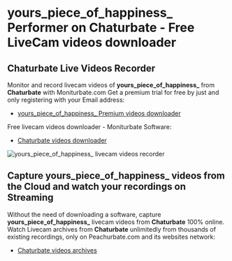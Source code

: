# yours_piece_of_happiness_ Performer on Chaturbate - Free LiveCam videos downloader

## Chaturbate Live Videos Recorder

Monitor and record livecam videos of **yours_piece_of_happiness_** from **Chaturbate** with Moniturbate.com
Get a premium trial for free by just and only registering with your Email address:
* [yours_piece_of_happiness_ Premium videos downloader](https://moniturbate.com/request-demo-licence-key.html)

Free livecam videos downloader - Moniturbate Software:
* [Chaturbate videos downloader](https://moniturbate.com/moniturbate-download-software.html)

![yours_piece_of_happiness_ livecam videos recorder](https://peachurnet.com/templates/moniturbate-software.png)


## Capture yours_piece_of_happiness_ videos from the Cloud and watch your recordings on Streaming

Without the need of downloading a software, capture **yours_piece_of_happiness_** livecam videos from **Chaturbate** 100% online.
Watch Livecam archives from **Chaturbate** unlimitedly from thousands of existing recordings, only on Peachurbate.com and its websites network:
* [Chaturbate videos archives](https://peachurnet.com/)